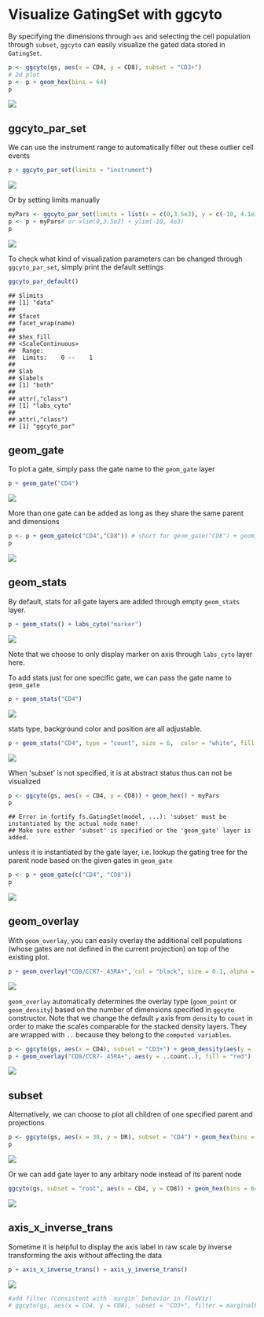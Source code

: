 # Visualize GatingSet with ggcyto






By specifying the dimensions through `aes` and selecting the cell population through `subset`, `ggcyto` can easily visualize the gated data stored in `GatingSet`.

```r
p <- ggcyto(gs, aes(x = CD4, y = CD8), subset = "CD3+") 
# 2d plot 
p <- p + geom_hex(bins = 64)
p
```

![](ggcyto.GatingSet_files/figure-html/unnamed-chunk-3-1.png)

## ggcyto_par_set
We can use the instrument range to automatically filter out these outlier cell events

```r
p + ggcyto_par_set(limits = "instrument")
```

![](ggcyto.GatingSet_files/figure-html/unnamed-chunk-4-1.png)

Or by setting limits manually

```r
myPars <- ggcyto_par_set(limits = list(x = c(0,3.5e3), y = c(-10, 4.1e3)))
p <- p + myPars# or xlim(0,3.5e3) + ylim(-10, 4e3) 
p
```

![](ggcyto.GatingSet_files/figure-html/unnamed-chunk-5-1.png)

To check what kind of visualization parameters can be changed through `ggcyto_par_set`, simply print the default settings

```r
ggcyto_par_default()
```

```
## $limits
## [1] "data"
## 
## $facet
## facet_wrap(name) 
## 
## $hex_fill
## <ScaleContinuous>
##  Range:  
##  Limits:    0 --    1
## 
## $lab
## $labels
## [1] "both"
## 
## attr(,"class")
## [1] "labs_cyto"
## 
## attr(,"class")
## [1] "ggcyto_par"
```
## geom_gate
To plot a gate, simply pass the gate name to the `geom_gate` layer

```r
p + geom_gate("CD4")
```

![](ggcyto.GatingSet_files/figure-html/unnamed-chunk-7-1.png)


More than one gate can be added as long as they share the same parent and dimensions

```r
p <- p + geom_gate(c("CD4","CD8")) # short for geom_gate("CD8") + geom_gate("CD4")
p
```

![](ggcyto.GatingSet_files/figure-html/unnamed-chunk-8-1.png)
## geom_stats
By default, stats for all gate layers are added through empty `geom_stats` layer. 

```r
p + geom_stats() + labs_cyto("marker")
```

![](ggcyto.GatingSet_files/figure-html/unnamed-chunk-9-1.png)

Note that we choose to only display marker on axis through `labs_cyto` layer here.

To add stats just for one specific gate, we can pass the gate name to `geom_gate`

```r
p + geom_stats("CD4")
```

![](ggcyto.GatingSet_files/figure-html/unnamed-chunk-10-1.png)

stats type, background color and position are all adjustable.

```r
p + geom_stats("CD4", type = "count", size = 6,  color = "white", fill = "black", adjust = 0.3)
```

![](ggcyto.GatingSet_files/figure-html/unnamed-chunk-11-1.png)

When 'subset' is not specified, it is at abstract status thus can not be visualized 

```r
p <- ggcyto(gs, aes(x = CD4, y = CD8)) + geom_hex() + myPars
p
```

```
## Error in fortify_fs.GatingSet(model, ...): 'subset' must be instantiated by the actual node name!
## Make sure either 'subset' is specified or the 'geom_gate' layer is added.
```

unless it is instantiated by the gate layer, i.e. lookup the gating tree for the parent node based on the given gates in `geom_gate`

```r
p <- p + geom_gate(c("CD4", "CD8"))
p
```

![](ggcyto.GatingSet_files/figure-html/unnamed-chunk-13-1.png)

## geom_overlay
With `geom_overlay`, you can easily overlay the additional cell populations (whose gates are not defined in the current projection) on top of the existing plot.

```r
p + geom_overlay("CD8/CCR7- 45RA+", col = "black", size = 0.1, alpha = 0.4)
```

![](ggcyto.GatingSet_files/figure-html/unnamed-chunk-14-1.png)

`geom_overlay` automatically determines the overlay type (`goem_point` or `geom_density`) based on the number of dimensions specified in `ggcyto` constructor. 
Note that we change the default `y` axis from `density` to `count` in order to make the scales comparable for the stacked density layers. They are wrapped with `..` because they belong to the `computed variables`.

```r
p <- ggcyto(gs, aes(x = CD4), subset = "CD3+") + geom_density(aes(y = ..count..))
p + geom_overlay("CD8/CCR7- 45RA+", aes(y = ..count..), fill = "red")
```

![](ggcyto.GatingSet_files/figure-html/unnamed-chunk-15-1.png)


## subset
Alternatively, we can choose to plot all children of one specified parent and projections

```r
p <- ggcyto(gs, aes(x = 38, y = DR), subset = "CD4") + geom_hex(bins = 64) + geom_gate() + geom_stats()
p
```

![](ggcyto.GatingSet_files/figure-html/unnamed-chunk-16-1.png)


Or we can add gate layer to any arbitary node instead of its parent node

```r
ggcyto(gs, subset = "root", aes(x = CD4, y = CD8)) + geom_hex(bins = 64) + geom_gate("CD4") + myPars
```

![](ggcyto.GatingSet_files/figure-html/unnamed-chunk-17-1.png)

## axis_x_inverse_trans
Sometime it is helpful to display the axis label in raw scale by inverse transforming the axis without affecting the data

```r
p + axis_x_inverse_trans() + axis_y_inverse_trans()
```

![](ggcyto.GatingSet_files/figure-html/unnamed-chunk-18-1.png)

```r
#add filter (consistent with `margin` behavior in flowViz)
# ggcyto(gs, aes(x = CD4, y = CD8), subset = "CD3+", filter = marginalFilter)  + geom_hex(bins = 32, na.rm = T)
```

